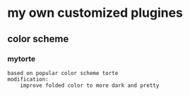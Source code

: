 my own customized plugines
================


color scheme
------------
### mytorte

    based on popular color scheme torte
    modification:
        improve folded color to more dark and pretty




